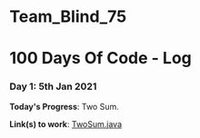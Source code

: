 # Team_Blind_75
# 100 Days Of Code - Log

### Day 1: 5th Jan 2021

**Today's Progress**: Two Sum.

**Link(s) to work**: [TwoSum.java](https://github.com/TheGaneshkumawat/Team_Blind_75/blob/main/src/com/example/blind/TwoSum.java)
